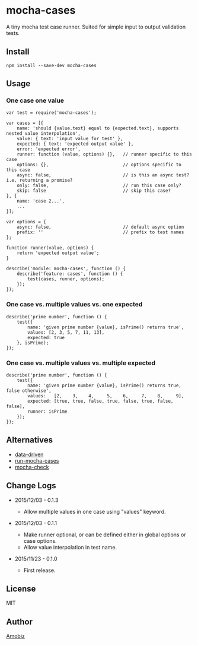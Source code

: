 # mocha-cases
A tiny mocha test case runner. Suited for simple input to output validation tests.

## Install
```
npm install --save-dev mocha-cases
```

## Usage

### One case one value
```
var test = require('mocha-cases');

var cases = [{
	name: 'should {value.text} equal to {expected.text}, supports nested value interpolation',
	value: { text: 'input value for test' },
	expected: { text: 'expected output value' },
	error: 'expected error',
	runner: function (value, options) {},	// runner specific to this case
	options: {},							// options specific to this case
	async: false,							// is this an async test? i.e. returning a promise?
	only: false,							// run this case only?
	skip: false								// skip this case?
}, {
	name: 'case 2...',
	...
}];

var options = {
	async: false,							// default async option
	prefix: ''								// prefix to test names
};

function runner(value, options) {
	return 'expected output value';
}

describe('module: mocha-cases', function () {
	describe('feature: cases', function () {
		test(cases, runner, options);
	});
});
```

### One case vs. multiple values vs. one expected
```
describe('prime number', function () {
	test({
		name: 'given prime number {value}, isPrime() returns true',
		values: [2, 3, 5, 7, 11, 13],
		expected: true
	}, isPrime);
});
```

### One case vs. multiple values vs. multiple expected
```
describe('prime number', function () {
	test({
		name: 'given prime number {value}, isPrime() returns true, false otherwise',
		values:   [2,    3,    4,     5,    6,     7,    8,     9],
		expected: [true, true, false, true, false, true, false, false],
		runner: isPrime
	});
});
```

## Alternatives

 * [data-driven](https://www.npmjs.com/package/data-driven)
 * [run-mocha-cases](https://www.npmjs.com/package/run-mocha-cases)
 * [mocha-check](https://www.npmjs.com/package/mocha-check)

## Change Logs

* 2015/12/03 - 0.1.3

  * Allow multiple values in one case using "values" keyword.

* 2015/12/03 - 0.1.1

  * Make runner optional, or can be defined either in global options or case options.
  * Allow value interpolation in test name.

* 2015/11/23 - 0.1.0

  * First release.

## License
MIT

## Author
[Amobiz](https://github.com/amobiz)